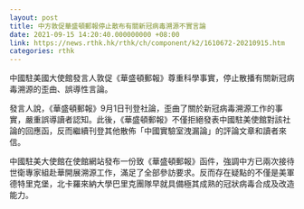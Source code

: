 ```yaml
---
layout: post
title: 中方敦促華盛頓郵報停止散布有關新冠病毒溯源不實言論
date: 2021-09-15 14:20:40.000000000 +08:00
link: https://news.rthk.hk/rthk/ch/component/k2/1610672-20210915.htm
categories: rthk
---
```


中國駐美國大使館發言人敦促《華盛頓郵報》尊重科學事實，停止散播有關新冠病毒溯源的歪曲、誤導性言論。

發言人說，《華盛頓郵報》9月1日刊登社論，歪曲了關於新冠病毒溯源工作的事實，嚴重誤導讀者認知。此後，《華盛頓郵報》不僅拒絕發表中國駐美使館對該社論的回應函，反而繼續刊登其他散佈「中國實驗室洩漏論」的評論文章和讀者來信。

中國駐美大使館在使館網站發布一份致《華盛頓郵報》函件，強調中方已兩次接待世衛專家組赴華開展溯源工作，滿足了全部參訪要求。反而存在疑點的不僅是美軍德特里克堡，北卡羅來納大學巴里克團隊早就具備極其成熟的冠狀病毒合成及改造能力。

